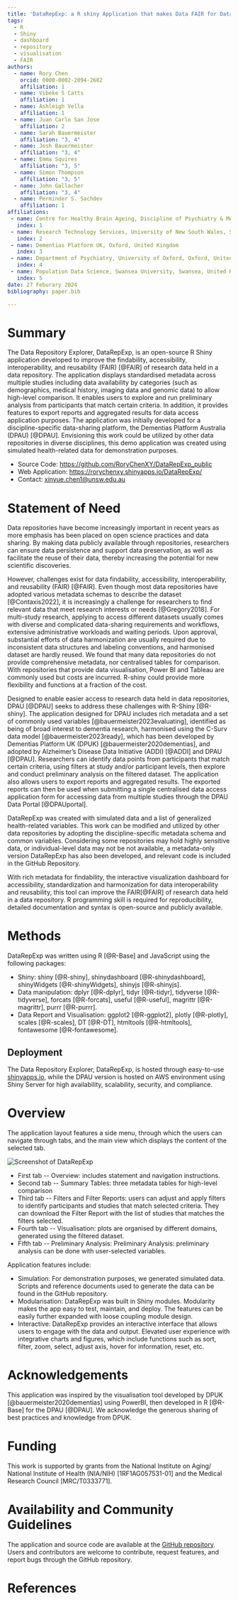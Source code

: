 ```yaml
---
title: 'DataRepExp: a R shiny Application that makes Data FAIR for Data Repositories'
tags:
  - R
  - Shiny
  - dashboard
  - repository
  - visualisation
  - FAIR
authors:
  - name: Rory Chen
    orcid: 0000-0002-2094-2682
    affiliation: 1 
  - name: Vibeke S Catts
    affiliation: 1
  - name: Ashleigh Vella
    affiliation: 1
  - name: Juan Carlo San Jose
    affiliation: 2
  - name: Sarah Bauermeister
    affiliation: "3, 4"
  - name: Josh Bauermeister
    affiliation: "3, 4"
  - name: Emma Squires
    affiliation: "3, 5"
  - name: Simon Thompson
    affiliation: "3, 5"
  - name: John Gallacher
    affiliation: "3, 4"
  - name: Perminder S. Sachdev
    affiliation: 1  
affiliations:
 - name: Centre for Healthy Brain Ageing, Discipline of Psychiatry & Mental Health, School of Clinical Medicine, University of New South Wales, Sydney, Australia
   index: 1
 - name: Research Technology Services, University of New South Wales, Sydney, Australia
   index: 2
 - name: Dementias Platform UK, Oxford, United Kingdom
   index: 3
 - name: Department of Psychiatry, University of Oxford, Oxford, United Kingdom
   index: 4
 - name: Population Data Science, Swansea University, Swansea, United Kingdom
   index: 5
date: 27 Feburary 2024
bibliography: paper.bib

---
```


# Summary
The Data Repository Explorer, DataRepExp, is an open-source R Shiny application developed to improve the findability, accessibility, interoperability, and reusability (FAIR) [@FAIR] of research data held in a data repository.
The application displays standardised metadata across multiple studies including data availability by categories (such as demographics, medical history, imaging data and genomic data) to allow high-level comparison.
It enables users to explore and run preliminary analysis from participants that match certain criteria.
In addition, it provides features to export reports and aggregated results for data access application purposes.
The application was initially developed for a discipline-specific data-sharing platform, the Dementias Platform Australia (DPAU) [@DPAU].
Envisioning this work could be utilized by other data repositories in diverse disciplines, this demo application was created using simulated health-related data for demonstration purposes.

-   Source Code: <https://github.com/RoryChenXY/DataRepExp_public>
-   Web Application: <https://rorychenxy.shinyapps.io/DataRepExp/>
-   Contact: [xinyue.chen1\@unsw.edu.au](mailto:%20xinyue.chen1@unsw.edu.au)


# Statement of Need
Data repositories have become increasingly important in recent years as more emphasis has been placed on open science practices and data sharing.
By making data publicly available through repositories, researchers can ensure data persistence and support data preservation, as well as facilitate the reuse of their data, thereby increasing the potential for new scientific discoveries.


However, challenges exist for data findability, accessibility, interoperability, and reusability (FAIR) [@FAIR].
Even though most data repositories have adopted various metadata schemas to describe the dataset [@Contaxis2022], it is increasingly a challenge for researchers to find relevant data that meet research interests or needs [@Gregory2018].
For multi-study research, applying to access different datasets usually comes with diverse and complicated data-sharing requirements and workflows, extensive administrative workloads and waiting periods.
Upon approval, substantial efforts of data harmonization are usually required due to inconsistent data structures and labeling conventions, and harmonised dataset are hardly reused.
We found that many data repositories do not provide comprehensive metadata, nor centralised tables for comparison.
With repositories that provide data visualisation, Power BI and Tableau are commonly used but costs are incurred. 
R-shiny could provide more flexibility and functions at a fraction of the cost.


Designed to enable easier access to research data held in data repositories, DPAU [@DPAU] seeks to address these challenges with R-Shiny [@R-shiny].
The application designed for DPAU includes rich metadata and a set of commonly used variables [@bauermeister2023evaluating], identified as being of broad interest to dementia research, harmonised using the C-Surv data model [@bauermeister2023ready], which has been developed by Dementias Platform UK (DPUK) [@bauermeister2020dementias], and adopted by Alzheimer’s Disease Data Initiative (ADDI) [@ADDI] and DPAU [@DPAU].
Researchers can identify data points from participants that match certain criteria, using filters at study and/or participant levels, then explore and conduct preliminary analysis on the filtered dataset.
The application also allows users to export reports and aggregated results.
The exported reports can then be used when submitting a single centralised data access application form for accessing data from multiple studies through the DPAU Data Portal [@DPAUportal].


DataRepExp was created with simulated data and a list of generalized health-related variables.
This work can be modified and utilized by other data repositories by adopting the discipline-specific metadata schema and common variables. 
Considering some repositories may hold highly sensitive data, or individual-level data may not be not available, a metadata-only version DataRepExp has also been developed, and relevant code is included in the GitHub Repository.


With rich metadata for findability, the interactive visualization dashboard for accessibility, standardization and harmonization for data interoperability and reusability, this tool can improve the FAIR[@FAIR] of research data held in a data repository.
R programming skill is required for reproducibility, detailed documentation and syntax is open-source and publicly available.

# Methods

DataRepExp was written using R [@R-Base] and JavaScript using the following packages:

-   Shiny: shiny [@R-shiny], shinydashboard [@R-shinydashboard], shinyWidgets [@R-shinyWidgets], shinyjs [@R-shinyjs].
-   Data manipulation: dplyr [@R-dplyr], tidyr [@R-tidyr], tidyverse [@R-tidyverse], forcats [@R-forcats], useful [@R-useful], magrittr [@R-magrittr], purrr [@R-purrr].
-   Data Report and Visualisation: ggplot2 [@R-ggplot2], plotly [@R-plotly], scales [@R-scales], DT [@R-DT], htmltools [@R-htmltools], fontawesome [@R-fontawesome].

## Deployment

The Data Repository Explorer, DataRepExp, is hosted through easy-to-use [shinyapps.io](https://www.shinyapps.io/),  while the DPAU version is hosted on AWS environment using Shiny Server for high availability, scalability, security, and compliance.


# Overview

The application layout features a side menu, through which the users can navigate through tabs, and the main view which displays the content of the selected tab.

![Screenshot of DataRepExp](PA.png)

-   First tab -- Overview: includes statement and navigation instructions.
-   Second tab -- Summary Tables: three metadata tables for high-level comparison
-   Third tab -- Filters and Filter Reports: users can adjust and apply filters to identify participants and studies that match selected criteria. They can download the Filter Report with the list of studies that matches the filters selected.
-   Fourth tab -- Visualisation: plots are organised by different domains, generated using the filtered dataset.
-   Fifth tab -- Preliminary Analysis: Preliminary Analysis: preliminary analysis can be done with user-selected variables.

Application features include: 

- Simulation: For demonstration purposes, we generated simulated data.
Scripts and reference documents used to generate the data can be found in the GitHub repository.
- Modularisation: DataRepExp was built in Shiny modules. Modularity makes the app easy to test, maintain, and deploy.
The features can be easily further expanded with loose coupling module design.
- Interactive: DataRepExp provides an interactive interface that allows users to engage with the data and output.
Elevated user experience with integrative charts and figures, which include functions such as sort, filter, zoom, select, adjust axis, hover for information, reset, etc.


# Acknowledgements
This application was inspired by the visualisation tool developed by DPUK [@bauermeister2020dementias] using PowerBI, then developed in R [@R-Base] for the DPAU [@DPAU]. We acknowledge the generous sharing of best practices and knowledge from DPUK.

# Funding

This work is supported by grants from the National Institute on Aging/ National Institute of Health (NIA/NIH) [1RF1AG057531-01] and the Medical Research Council [MRC/T0333771]. 

# Availability and Community Guidelines

The application and source code are available at the [GitHub repository](https://github.com/RoryChenXY/DataRepExp_public).
Users and contributors are welcome to contribute, request features, and report bugs through the GitHub repository.

# References
